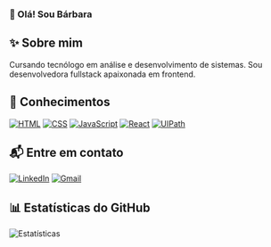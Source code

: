 ### 👋 Olá! Sou Bárbara 

## ✨ Sobre mim 
Cursando tecnólogo em análise e desenvolvimento de sistemas. Sou desenvolvedora fullstack apaixonada em frontend.

## 🚀 Conhecimentos 
[![HTML](https://img.shields.io/badge/HTML-000?style=for-the-badge&logo=html)](https://developer.mozilla.org/en-US/docs/Web/Guide/HTML/HTML) [![CSS](https://img.shields.io/badge/css-000?style=for-the-badge&logo=css&logoColor=%231572B6)](https://developer.mozilla.org/en-US/docs/Web/CSS) [![JavaScript](https://img.shields.io/badge/JavaScript-000?style=for-the-badge&logo=javascript)](https://developer.mozilla.org/en-US/docs/Web/JavaScript) [![React](https://img.shields.io/badge/React-000?style=for-the-badge&logo=react)](https://reactjs.org/)
[![UIPath](https://img.shields.io/badge/uipath-000?style=for-the-badge&logo=uipath)](https://www.uipath.com/pt) 

## 📬 Entre em contato 

[![LinkedIn](https://img.shields.io/badge/LinkedIn-000?style=for-the-badge&logo=LinkedIn&logoColor=0E76A8)](www.linkedin.com/in/bárbara-soares-247774206) [![Gmail](https://img.shields.io/badge/gmail-000?style=for-the-badge&logo=gmail)](babisnunes20@gmail.com)

## 📊 Estatísticas do GitHub 
![Estatísticas](https://github-readme-stats.vercel.app/api?username=barbara-nunes&hide=stars&show_icons=true&theme=transparent&locale=pt-br)




<!--
**barbara-nunes/barbara-nunes** is a ✨ _special_ ✨ repository because its `README.md` (this file) appears on your GitHub profile.

Here are some ideas to get you started:

- 🔭 I’m currently working on ...
- 🌱 I’m currently learning HTML, CSS e JavaScript
- 👯 I’m looking to collaborate on ...
- 🤔 I’m looking for help with programação
- 💬 Ask me about ...
- 📫 How to reach me: ...
- 😄 Pronouns: ...
- ⚡ Fun fact: ...
-->

